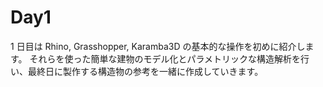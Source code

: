 # Day1

1 日目は Rhino, Grasshopper, Karamba3D の基本的な操作を初めに紹介します。
それらを使った簡単な建物のモデル化とパラメトリックな構造解析を行い、最終日に製作する構造物の参考を一緒に作成していきます。
